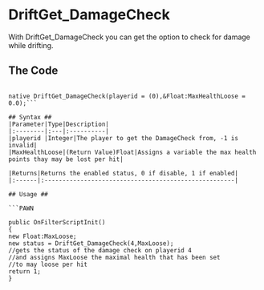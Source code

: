 # DriftGet\_DamageCheck #

With DriftGet\_DamageCheck you can get the option to check for damage while drifting.

## The Code ##
```PAWN

native DriftGet_DamageCheck(playerid = (0),&Float:MaxHealthLoose = 0.0);```

## Syntax ##
|Parameter|Type|Description|
|:--------|:---|:----------|
|playerid |Integer|The player to get the DamageCheck from, -1 is invalid|
|MaxHealthLoose|(Return Value)Float|Assigns a variable the max health points thay may be lost per hit|

|Returns|Returns the enabled status, 0 if disable, 1 if enabled|
|:------|:-----------------------------------------------------|

## Usage ##

```PAWN

public OnFilterScriptInit()
{
new Float:MaxLoose;
new status = DriftGet_DamageCheck(4,MaxLoose);
//gets the status of the damage check on playerid 4
//and assigns MaxLoose the maximal health that has been set
//to may loose per hit
return 1;
}
```